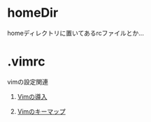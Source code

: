 homeDir
=======
homeディレクトリに置いてあるrcファイルとか...

# .vimrc
vimの設定関連

1. [Vimの導入](VIMRC_README.md)

2. [Vimのキーマップ](KEYMAP_README.md)
